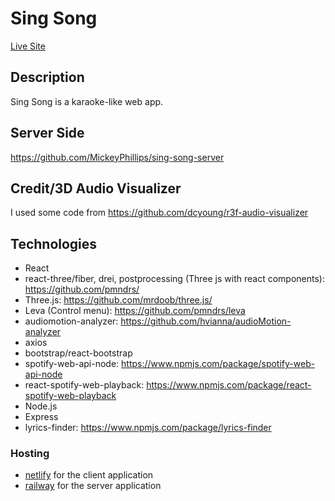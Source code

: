 # Sing Song
[Live Site](https://thunderous-gelato-ead3d7.netlify.app/)

## Description
Sing Song is a karaoke-like web app.

## Server Side
  https://github.com/MickeyPhillips/sing-song-server
  
## Credit/3D Audio Visualizer
  I used some code from https://github.com/dcyoung/r3f-audio-visualizer

## Technologies
  - React
  - react-three/fiber, drei, postprocessing (Three js with react components): https://github.com/pmndrs/
  - Three.js: https://github.com/mrdoob/three.js/
  - Leva (Control menu): https://github.com/pmndrs/leva
  - audiomotion-analyzer: https://github.com/hvianna/audioMotion-analyzer
  - axios
  - bootstrap/react-bootstrap
  - spotify-web-api-node: https://www.npmjs.com/package/spotify-web-api-node
  - react-spotify-web-playback: https://www.npmjs.com/package/react-spotify-web-playback
  - Node.js
  - Express
  - lyrics-finder: https://www.npmjs.com/package/lyrics-finder
  
  ### Hosting
  - [netlify](https://www.netlify.com/) for the client application
  - [railway](https://railway.app/) for the server application
